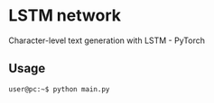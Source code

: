 # LSTM network
Character-level text generation with LSTM - PyTorch

## Usage
```console
user@pc:~$ python main.py
```

